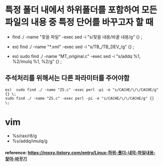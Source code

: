 # 특정 폴더 내에서 하위폴더를 포함하여 모든 파일의 내용 중 특정 단어를 바꾸고자 할 때
* find ./ -name "찾을 파일" -exec sed -i "s/찾을 내용/바꿀 내용/g" {} \;

* ex)  find ./ -name "*.xml" -exec sed -i "s/TB_/TB_DEV_/g" {} \;

* ex)  sudo find ./ -name "MT_original.c" -exec sed -i "s/addq %1, %2/imulq %1, %2/g" {} \;

## 주석처리를 위해서는 다른 파라미터를 주어야함
```
ex)  sudo find ./ -name "ZS.c" -exec perl -pi -e "s/CACHE/\/\/CACHE/g" {} \;
sudo find ./ -name "ZS.c" -exec perl -pi -e "s/CACHE/\/\/CACHE/g" {} \;
```
# vim 

* %s/rax/r8/g
* %s/addq/imulq/g



#### reference: https://roxxy.tistory.com/entry/Linux-하위-폴더-내의-파일내용-찾아-바꾸기
